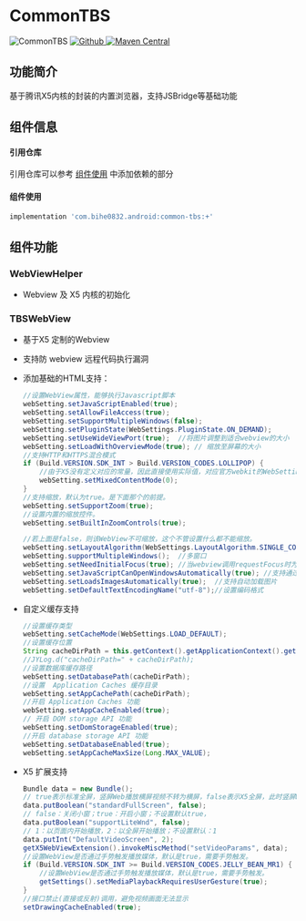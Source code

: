 # CommonTBS

![CommonTBS](https://img.shields.io/badge/AndroidAppFactory-CommonTBS-brightgreen)
[ ![Github](https://img.shields.io/badge/Github-CommonTBS-brightgreen?style=social) ](https://github.com/bihe0832/AndroidAppFactory/tree/master/CommonTBS)
[ ![Maven Central](https://img.shields.io/maven-central/v/com.bihe0832.android/common-tbs)](https://search.maven.org/artifact/com.bihe0832.android/common-tbs)

## 功能简介

基于腾讯X5内核的封装的内置浏览器，支持JSBridge等基础功能

## 组件信息

#### 引用仓库

引用仓库可以参考 [组件使用](./../start.md) 中添加依赖的部分

#### 组件使用

```groovy
implementation 'com.bihe0832.android:common-tbs:+'
```

## 组件功能

### WebViewHelper

- Webview 及 X5 内核的初始化

### TBSWebView

- 基于X5 定制的Webview

- 支持防 webview 远程代码执行漏洞

- 添加基础的HTML支持：

    ```java
    //设置WebView属性，能够执行Javascript脚本
    webSetting.setJavaScriptEnabled(true);
    webSetting.setAllowFileAccess(true);
    webSetting.setSupportMultipleWindows(false);
    webSetting.setPluginState(WebSettings.PluginState.ON_DEMAND);
    webSetting.setUseWideViewPort(true);  //将图片调整到适合webview的大小
    webSetting.setLoadWithOverviewMode(true); // 缩放至屏幕的大小
    //支持HTTP和HTTPS混合模式
    if (Build.VERSION.SDK_INT > Build.VERSION_CODES.LOLLIPOP) {
        //由于X5没有定义对应的常量，因此直接使用实际值，对应官方webkit的WebSettings.MIXED_CONTENT_ALWAYS_ALLOW
        webSetting.setMixedContentMode(0);
    }
    //支持缩放，默认为true。是下面那个的前提。
    webSetting.setSupportZoom(true);
    //设置内置的缩放控件。
    webSetting.setBuiltInZoomControls(true);

    //若上面是false，则该WebView不可缩放，这个不管设置什么都不能缩放。
    webSetting.setLayoutAlgorithm(WebSettings.LayoutAlgorithm.SINGLE_COLUMN); //支持内容重新布局
    webSetting.supportMultipleWindows();  //多窗口
    webSetting.setNeedInitialFocus(true); //当webview调用requestFocus时为webview设置节点
    webSetting.setJavaScriptCanOpenWindowsAutomatically(true); //支持通过JS打开新窗口
    webSetting.setLoadsImagesAutomatically(true);  //支持自动加载图片
    webSetting.setDefaultTextEncodingName("utf-8");//设置编码格式
    ```

- 自定义缓存支持

    ```java
    //设置缓存类型
    webSetting.setCacheMode(WebSettings.LOAD_DEFAULT);
    //设置缓存位置
    String cacheDirPath = this.getContext().getApplicationContext().getFilesDir().getAbsolutePath() + APP_CACAHE_DIRNAME;
    //JYLog.d("cacheDirPath=" + cacheDirPath);
    //设置数据库缓存路径
    webSetting.setDatabasePath(cacheDirPath);
    //设置  Application Caches 缓存目录
    webSetting.setAppCachePath(cacheDirPath);
    //开启 Application Caches 功能
    webSetting.setAppCacheEnabled(true);
    // 开启 DOM storage API 功能
    webSetting.setDomStorageEnabled(true);
    //开启 database storage API 功能
    webSetting.setDatabaseEnabled(true);
    webSetting.setAppCacheMaxSize(Long.MAX_VALUE);
    ```

- X5 扩展支持

    ```java
    Bundle data = new Bundle();
    // true表示标准全屏，竖屏Web播放横屏视频不转为横屏，false表示X5全屏，此时竖屏Web播放横屏视频会转为横屏；不设置默认false，
    data.putBoolean("standardFullScreen", false);
    // false：关闭小窗；true：开启小窗；不设置默认true，
    data.putBoolean("supportLiteWnd", false);
    // 1：以页面内开始播放，2：以全屏开始播放；不设置默认：1
    data.putInt("DefaultVideoScreen", 2);
    getX5WebViewExtension().invokeMiscMethod("setVideoParams", data);
    //设置WebView是否通过手势触发播放媒体，默认是true，需要手势触发。
    if (Build.VERSION.SDK_INT >= Build.VERSION_CODES.JELLY_BEAN_MR1) {
        //设置WebView是否通过手势触发播放媒体，默认是true，需要手势触发。
        getSettings().setMediaPlaybackRequiresUserGesture(true);
    }
    //接口禁止(直接或反射)调用，避免视频画面无法显示
    setDrawingCacheEnabled(true);
    ```

